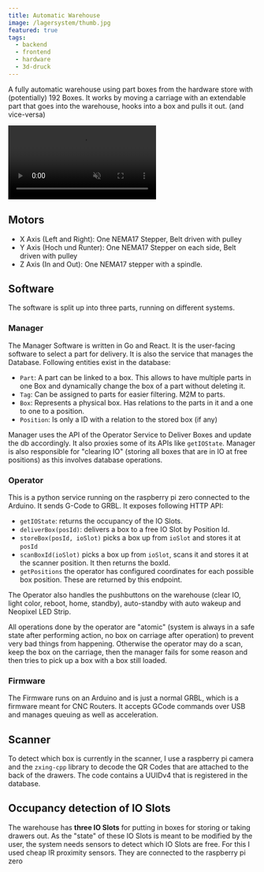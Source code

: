 ```yaml
---
title: Automatic Warehouse 
image: /lagersystem/thumb.jpg
featured: true
tags:
  - backend
  - frontend
  - hardware
  - 3d-druck
---
```


A fully automatic warehouse using part boxes from the hardware store with (potentially) 192 Boxes. It works by moving a carriage with an extendable part that goes into
the warehouse, hooks into a box and pulls it out. (and vice-versa)
<!--more-->

<div>
<video muted autoplay loop>
  <source src="/lagersystem/video.mp4" type="video/mp4" />
</video>
</div>

<div>
  <block-image src="/lagersystem/carriage.jpg" alt="Y axis motor" />
</div>

## Motors
- X Axis (Left and Right): One NEMA17 Stepper, Belt driven with pulley
- Y Axis (Hoch und Runter): One NEMA17 Stepper on each side, Belt driven with pulley
- Z Axis (In and Out): One NEMA17 stepper with a spindle.

<div>
  <block-image src="/lagersystem/yMotor.jpg" alt="Y axis motor" />
</div>


## Software 
The software is split up into three parts, running on different systems.
### Manager
The Manager Software is written in Go and React. It is the user-facing software to select a part for delivery. It is also the service that manages the Database.
Following entities exist in the database:

- `Part`: A part can be linked to a box. This allows to have multiple parts in one Box and dynamically change the box of a part without deleting it. 
- `Tag`: Can be assigned to parts for easier filtering. M2M to parts.
- `Box`: Represents a physical box. Has relations to the parts in it and a one to one to a position.
- `Position`: Is only a ID with a relation to the stored box (if any)

Manager uses the API of the Operator Service to Deliver Boxes and update the db accordingly. It also proxies some of its APIs like `getIOState`. Manager is also responsible for
"clearing IO" (storing all boxes that are in IO at free positions) as this involves database operations.

### Operator
This is a python service running on the raspberry pi zero connected to the Arduino. It sends G-Code to GRBL.
It exposes following HTTP API: 
- `getIOState`: returns the occupancy of the IO Slots.
- `deliverBox(posId)`: delivers a box to a free IO Slot by Position Id.
- `storeBox(posId, ioSlot)` picks a box up from `ioSlot` and stores it at `posId`
- `scanBoxId(ioSlot)` picks a box up from `ioSlot`, scans it and stores it at the scanner position. It then returns the boxId.
- `getPositions` the operator has configured coordinates for each possible box position. These are returned by this endpoint.

The Operator also handles the pushbuttons on the warehouse (clear IO, light color, reboot, home, standby), auto-standby with auto wakeup and Neopixel LED Strip.

All operations done by the operator are "atomic" (system is always in a safe state after performing action, no box on carriage after operation) to prevent
very bad things from happening. Otherwise the operator may do a scan, keep the box on the carriage, then the manager fails for some reason and then tries to pick up a box with a box still
loaded.

### Firmware
The Firmware runs on an Arduino and is just a normal GRBL, which is a firmware meant for CNC Routers. It accepts GCode commands over USB and manages queuing as well as acceleration.

## Scanner
To detect which box is currently in the scanner, I use a raspberry pi camera and the `zxing-cpp` library to decode the QR Codes that are attached to the back of the drawers.
The code contains a UUIDv4 that is registered in the database.


<div>
  <block-image src="/lagersystem/scanner.jpg" alt="Y axis motor" />
</div>


## Occupancy detection of IO Slots
The warehouse has **three IO Slots** for putting in boxes for storing or taking drawers out. As the "state" of these IO Slots is meant to be modified by the user, the system needs sensors
to detect which IO Slots are free. For this I used cheap IR proximity sensors. They are connected to the raspberry pi zero



<div>
  <block-image src="/lagersystem/thumb.jpg" alt="Y axis motor" />
</div>

